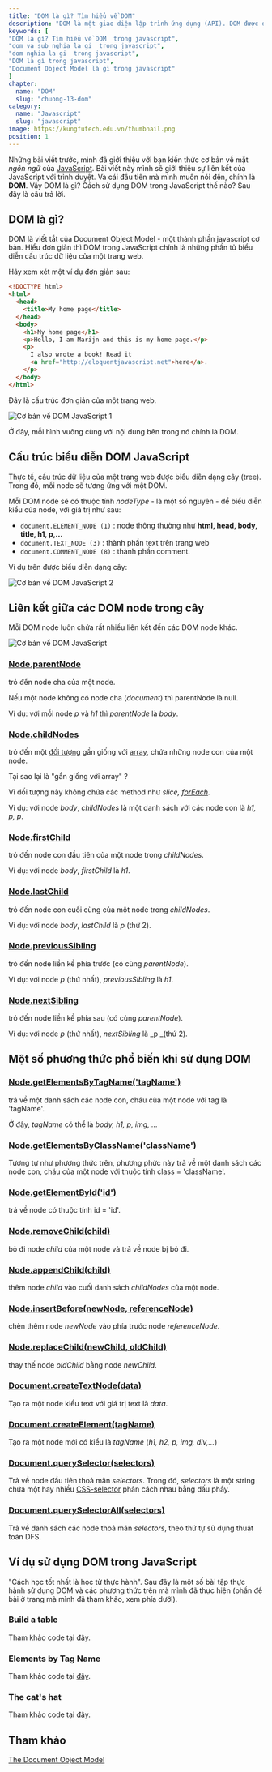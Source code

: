 ```yaml
---
title: "DOM là gì? Tìm hiểu về DOM"
description: "DOM là một giao diện lập trình ứng dụng (API). DOM được dùng để truy xuất các tài liệu dạng HTML và XML, có dạng một cây cấu trúc dữ liệu, và thông thường mô hình DOM độc lập với hệ điều hành và dựa theo kỹ thuật lập trình hướng đối tượng để mô tả tài liệu"
keywords: [
"DOM là gì? Tìm hiểu về DOM  trong javascript",
"dom va sub nghia la gi  trong javascript",
"dom nghia la gi  trong javascript",
"DOM là gì trong javascript",
"Document Object Model là gì trong javascript"
]
chapter:
  name: "DOM"
  slug: "chuong-13-dom"
category:
  name: "Javascript"
  slug: "javascript"
image: https://kungfutech.edu.vn/thumbnail.png
position: 1
---
```


Những bài viết trước, mình đã giới thiệu với bạn kiến thức cơ bản về mặt _ngôn ngữ_ của [JavaScript](/bai-viet/javascript/gioi-thieu-javascript). Bài viết này mình sẽ giới thiệu sự liên kết của JavaScript với trình duyệt. Và cái đầu tiên mà mình muốn nói đến, chính là **DOM**. Vậy DOM là gì? Cách sử dụng DOM trong JavaScript thế nào? Sau đây là câu trả lời.

## DOM là gì?

DOM là viết tắt của Document Object Model - một thành phần javascript cơ bản. Hiểu đơn giản thì DOM trong JavaScript chính là những phần tử biểu diễn cấu trúc dữ liệu của một trang web.

Hãy xem xét một ví dụ đơn giản sau:

```html
<!DOCTYPE html>
<html>
  <head>
    <title>My home page</title>
  </head>
  <body>
    <h1>My home page</h1>
    <p>Hello, I am Marijn and this is my home page.</p>
    <p>
      I also wrote a book! Read it
      <a href="http://eloquentjavascript.net">here</a>.
    </p>
  </body>
</html>
```

Đây là cấu trúc đơn giản của một trang web.

![Cơ bản về DOM JavaScript 1 ](https://github.com/techmely/hoc-lap-trinh/assets/29374426/dea710de-8050-4b6b-ae32-45be7bab6560)

Ở đây, mỗi hình vuông cùng với nội dung bên trong nó chính là DOM.

## Cấu trúc biểu diễn DOM JavaScript

Thực tế, cấu trúc dữ liệu của một trang web được biểu diễn dạng cây (tree). Trong đó, mỗi node sẽ tương ứng với một DOM.

Mỗi DOM node sẽ có thuộc tính _nodeType_ - là một số nguyên - để biểu diễn kiểu của node, với giá trị như sau:

- `document.ELEMENT_NODE (1)` : node thông thường như **html, head, body, title, h1, p,...**
- `document.TEXT_NODE (3)` : thành phần text trên trang web
- `document.COMMENT_NODE (8)` : thành phần comment.

Ví dụ trên được biểu diễn dạng cây:

![Cơ bản về DOM JavaScript 2](/static/5226983d9e40bacfef6528123117edb9/09261/Co-ban-ve-DOM-JavaScript-2-completejavascript.com_.png "Cơ bản về DOM JavaScript 2 ")

## Liên kết giữa các DOM node trong cây

Mỗi DOM node luôn chứa rất nhiều liên kết đến các DOM node khác.


![Cơ bản về DOM JavaScript](https://github.com/techmely/hoc-lap-trinh/assets/29374426/b5f0707e-c5df-4434-a134-0b5450ff9d7f)

### [Node.parentNode](https://developer.mozilla.org/en-US/docs/Web/API/Node/parentNode)

trỏ đến node cha của một node.

Nếu một node không có node cha (_document_) thì parentNode là null.

Ví dụ: với mỗi node _p_ và _h1_ thì _parentNode_ là _body_.

### [Node.childNodes](https://developer.mozilla.org/en-US/docs/Web/API/Node/childNodes)

trỏ đến một [đối tượng](/bai-viet/javascript/object-la-gi-object-trong-javascript) gần giống với [array](/array-la-gi-array-trong-javascript/), chứa những node con của một node.

Tại sao lại là "gần giống với array" ?

Vì đối tượng này không chứa các method như _slice, [forEach](/bai-viet/javascript/tim-hieu-ve-foreach-trong-javascript)_.

Ví dụ: với node _body_, _childNodes_ là một danh sách với các node con là _h1, p, p_.

### [Node.firstChild](https://developer.mozilla.org/en/docs/Web/API/Node/firstChild)

trỏ đến node con đầu tiên của một node trong _childNodes_.

Ví dụ: với node _body_, _firstChild_ là _h1_.

### [Node.lastChild](https://developer.mozilla.org/en/docs/Web/API/Node/lastChild)

trỏ đến node con cuối cùng của một node trong _childNodes_.

Ví dụ: với node _body_, _lastChild_ là _p_ (thứ 2).

### [Node.previousSibling](https://developer.mozilla.org/en/docs/Web/API/Node/previousSibling)

trỏ đến node liền kề phía trước (có cùng _parentNode_).

Ví dụ: với node _p_ (thứ nhất), _previousSibling_ là _h1_.

### [Node.nextSibling](https://developer.mozilla.org/en/docs/Web/API/Node/nextSibling)

trỏ đến node liền kề phía sau (có cùng _parentNode_).

Ví dụ: với node _p_ (thứ nhất), _nextSibling_ là \_p \_(thứ 2).

## Một số phương thức phổ biến khi sử dụng DOM

### [Node.getElementsByTagName('tagName')](https://developer.mozilla.org/en/docs/Web/API/Document/getElementsByTagName)

trả về một danh sách các node con, cháu của một node với tag là 'tagName'.

Ở đây, _tagName_ có thể là _body, h1, p, img, ..._

### [Node.getElementsByClassName('className')](https://developer.mozilla.org/en/docs/Web/API/Document/getElementsByClassName)

Tương tự như phương thức trên, phương phức này trả về một danh sách các node con, cháu của một node với thuộc tính class = 'className'.

### [Node.getElementById('id')](https://developer.mozilla.org/en-US/docs/Web/API/Document/getElementById)

trả về node có thuộc tính id = 'id'.

### [Node.removeChild(child)](https://developer.mozilla.org/en-US/docs/Web/API/Node/removeChild)

bỏ đi node _child_ của một node và trả về node bị bỏ đi.

### [Node.appendChild(child)](https://developer.mozilla.org/en/docs/Web/API/Node/appendChild)

thêm node _child_ vào cuối danh sách _childNodes_ của một node.

### [Node.insertBefore(newNode, referenceNode)](https://developer.mozilla.org/en-US/docs/Web/API/Node/insertBefore)

chèn thêm node _newNode_ vào phía trước node _referenceNode_.

### [Node.replaceChild(newChild, oldChild)](https://developer.mozilla.org/en-US/docs/Web/API/Node/replaceChild)

thay thế node _oldChild_ bằng node _newChild_.

### [Document.createTextNode(data)](https://developer.mozilla.org/en-US/docs/Web/API/Document/createTextNode)

Tạo ra một node kiểu text với giá trị text là _data_.

### [Document.createElement(tagName)](https://developer.mozilla.org/en-US/docs/Web/API/Document/createElement)

Tạo ra một node mới có kiểu là _tagName_ (_h1, h2, p, img, div,..._)

### [Document.querySelector(selectors)](https://developer.mozilla.org/en-US/docs/Web/API/Document/querySelector)

Trả về node đầu tiên thoả mãn _selectors_. Trong đó, _selectors_ là một string chứa một hay nhiều [CSS-selector](https://developer.mozilla.org/en-US/docs/Learn/CSS/Introduction_to_CSS/Selectors) phân cách nhau bằng dấu phẩy.

### [Document.querySelectorAll(selectors)](https://developer.mozilla.org/en-US/docs/Web/API/Document/querySelectorAll)

Trả về danh sách các node thoả mãn _selectors_, theo thứ tự sử dụng thuật toán DFS.

## Ví dụ sử dụng DOM trong JavaScript

"Cách học tốt nhất là học từ thực hành". Sau đây là một số bài tập thực hành sử dụng DOM và các phương thức trên mà mình đã thực hiện (phần đề bài ở trang mà mình đã tham khảo, xem phía dưới).

### Build a table

Tham khảo code tại [đây](https://github.com/completejavascript/practical-javascript/blob/master/DOM_basic/build_a_table_completejavascript.com.js).

### Elements by Tag Name

Tham khảo code tại [đây](https://github.com/completejavascript/practical-javascript/blob/master/DOM_basic/elements_by_tag_name_completejavascript.com.js).

### The cat's hat

Tham khảo code tại [đây](https://github.com/completejavascript/practical-javascript/blob/master/DOM_basic/cat_hat.completejavascript.com.js).

## Tham khảo

[The Document Object Model](http://eloquentjavascript.net/14_dom.html)
